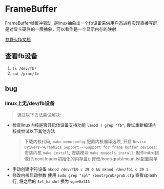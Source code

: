 # FrameBuffer
FrameBuffer帧缓冲驱动, 是linux抽象出一个fb设备来供用户态进程实现直接写屏. 是对显卡硬件的一层抽象，可以看作是一个显示内存的映射

[参野火fb文档](https://doc.embedfire.com/linux/rk356x/linux_base/zh/latest/linux_app/framebuffer/framebuffer.html)

## 查看fb设备
1. `ls /dev/fb*`
2. `cat /proc/fb`


## bug

### linux上无/dev/fb设备

> 通过以下方法尝试解决:
- 检查linux内核是否开启fb设备支持功能 `lsmod | grep "fb"`, 尝试重新编译内核或尝试以下其他方法
    > 下载内核代码; `make menuconfig` 配置内核编译选项, 开启 `Device Drivers->Graphics Support-->Support for frame buffer devices`; 安装内核 `make install`, 安装模块 `make moudels_install`; 制作initrd镜像(为boot loader初始化的内存盘); 修改/boot/grub/meun.lst配置菜单
- 手动创建字符设备 `mknod /dev/fb0 c 29 0 && mknod /dev/fb1 c 29 1`
- 修改内核启动参数 使用 `sudo grep "spl" /boot/grub/grub.cfg` 查看splash行, 将之后的 `$vt_handof` 换为 `vga=0x315`